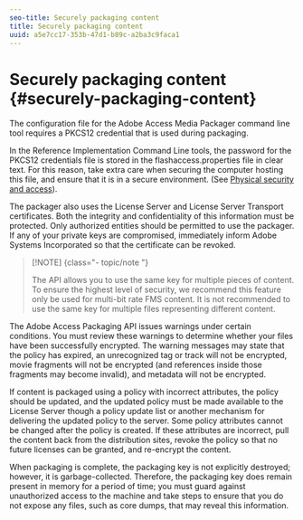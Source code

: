 ```yaml
---
seo-title: Securely packaging content
title: Securely packaging content
uuid: a5e7cc17-353b-47d1-b89c-a2ba3c9faca1
---
```


# Securely packaging content {#securely-packaging-content}

The configuration file for the Adobe Access Media Packager command line tool requires a PKCS12 credential that is used during packaging.

In the Reference Implementation Command Line tools, the password for the PKCS12 credentials file is stored in the flashaccess.properties file in clear text. For this reason, take extra care when securing the computer hosting this file, and ensure that it is in a secure environment. (See [Physical security and access](../../aaxs-secure-deployment-guidelines/physical-sec-and-access.md)).

The packager also uses the License Server and License Server Transport certificates. Both the integrity and confidentiality of this information must be protected. Only authorized entities should be permitted to use the packager. If any of your private keys are compromised, immediately inform Adobe Systems Incorporated so that the certificate can be revoked.

>[!NOTE] {class="- topic/note "}
>
>The API allows you to use the same key for multiple pieces of content. To ensure the highest level of security, we recommend this feature only be used for multi-bit rate FMS content. It is not recommended to use the same key for multiple files representing different content.

The Adobe Access Packaging API issues warnings under certain conditions. You must review these warnings to determine whether your files have been successfully encrypted. The warning messages may state that the policy has expired, an unrecognized tag or track will not be encrypted, movie fragments will not be encrypted (and references inside those fragments may become invalid), and metadata will not be encrypted.

If content is packaged using a policy with incorrect attributes, the policy should be updated, and the updated policy must be made available to the License Server though a policy update list or another mechanism for delivering the updated policy to the server. Some policy attributes cannot be changed after the policy is created. If these attributes are incorrect, pull the content back from the distribution sites, revoke the policy so that no future licenses can be granted, and re-encrypt the content.

When packaging is complete, the packaging key is not explicitly destroyed; however, it is garbage-collected. Therefore, the packaging key does remain present in memory for a period of time; you must guard against unauthorized access to the machine and take steps to ensure that you do not expose any files, such as core dumps, that may reveal this information. 
